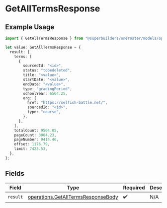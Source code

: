 # GetAllTermsResponse

## Example Usage

```typescript
import { GetAllTermsResponse } from "@superbuilders/oneroster/models/operations";

let value: GetAllTermsResponse = {
  result: {
    terms: [
      {
        sourcedId: "<id>",
        status: "tobedeleted",
        title: "<value>",
        startDate: "<value>",
        endDate: "<value>",
        type: "gradingPeriod",
        schoolYear: 6564.25,
        org: {
          href: "https://selfish-battle.net/",
          sourcedId: "<id>",
          type: "course",
        },
      },
    ],
    totalCount: 9504.05,
    pageCount: 3004.23,
    pageNumber: 9414.46,
    offset: 1176.79,
    limit: 7423.53,
  },
};
```

## Fields

| Field                                                                                    | Type                                                                                     | Required                                                                                 | Description                                                                              |
| ---------------------------------------------------------------------------------------- | ---------------------------------------------------------------------------------------- | ---------------------------------------------------------------------------------------- | ---------------------------------------------------------------------------------------- |
| `result`                                                                                 | [operations.GetAllTermsResponseBody](../../models/operations/getalltermsresponsebody.md) | :heavy_check_mark:                                                                       | N/A                                                                                      |